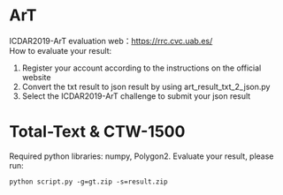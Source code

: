 # ArT
ICDAR2019-ArT evaluation web：https://rrc.cvc.uab.es/  
How to evaluate your result:  
1. Register your account according to the instructions on the official website  
2. Convert the txt result to json result by using art_result_txt_2_json.py  
3. Select the ICDAR2019-ArT challenge to submit your json result  

# Total-Text & CTW-1500
Required python libraries: numpy, Polygon2. Evaluate your result, please run:  

    python script.py -g=gt.zip -s=result.zip
